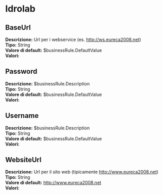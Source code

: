 # Idrolab
BaseUrl 
----
**Descrizione:** Url per i webservice (es. http://ws.eureca2008.net) <br>
**Tipo:** String <br>
**Valore di default:** $businessRule.DefaultValue <br>
**Valori:**

Password 
----
**Descrizione:** $businessRule.Description <br>
**Tipo:** String <br>
**Valore di default:** $businessRule.DefaultValue <br>
**Valori:**

Username 
----
**Descrizione:** $businessRule.Description <br>
**Tipo:** String <br>
**Valore di default:** $businessRule.DefaultValue <br>
**Valori:**

WebsiteUrl 
----
**Descrizione:** Url per il sito web (tipicamente http://www.eureca2008.net) <br>
**Tipo:** String <br>
**Valore di default:** http://www.eureca2008.net <br>
**Valori:**

